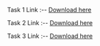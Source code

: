 Task 1 Link :--
[Download here](https://www.kaggle.com/datasets/yasserh/titanic-dataset)

Task 2 Link :--
[Download here](https://www.kaggle.com/datasets/adrianmcmahon/imdb-india-movies)

Task 3 Link :-- 
[Download here](https://www.kaggle.com/datasets/mlg-ulb/creditcardfraud)
